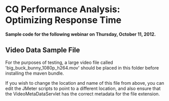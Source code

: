 CQ Performance Analysis: Optimizing Response Time
====================================

**Sample code for the following webinar on Thursday, October 11, 2012.**

Video Data Sample File
------------------------------------
For the purposes of testing, a large video file called 'big_buck_bunny_1080p_h264.mov' should be placed in this folder before installing the maven bundle.

If you wish to change the location and name of this file from above, you can edit the JMeter scripts to point to a different location, and also ensure that the VideoMetaDataServlet has the correct metadata for the file extension.